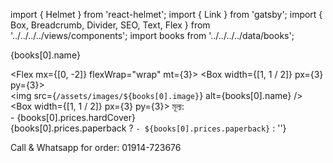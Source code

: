 import { Helmet } from 'react-helmet';
import { Link } from 'gatsby';
import { Box, Breadcrumb, Divider, SEO, Text, Flex } from '../../../../views/components';
import books from '../../../../data/books';

<SEO pageTitle={books[0].name} />
<Box maxWidth={960} margin="0 auto" padding={{ xs: 3, sm: 4 }}>
  <Text variant="h2" textAlign="center">
    {books[0].name}
  </Text>
  <Divider />
  <Breadcrumb
    links={[
      { url: '/', name: 'নীড়পাতা' },
      { url: '/finance/', name: 'আর্থিক ব্যাপার' },
      { url: '/finance/business-of-madrassa/', name: 'মাদ্রাসার আয়ের উৎস যখন ব্যবসা' },
      { url: '/finance/business-of-madrassa/library/', name: 'মাদ্রাসাস্থ পাঠাগারের বইসমূহ' },
    ]}
  />
  <Divider />

<Flex mx={[0, -2]} flexWrap="wrap" mt={3}>
  <Box  width={[1, 1 / 2]} px={3} py={3}>        
    <img src={`/assets/images/${books[0].image}`} alt={books[0].name} />
  </Box>
  <Box  width={[1, 1 / 2]} px={3} py={3}>
    <Text variant="raw" html={books[0].description} />
    <Text>
    মূল্য: <br />
    - {books[0].prices.hardCover} <br />
    {books[0].prices.paperback ? `- ${books[0].prices.paperback}` : ''}
    </Text>
  </Box>
</Flex>

<Text mt={3} textAlign="center" fontWeight="bold">
Call & Whatsapp for order: 01914-723676
</Text>

</Box>
